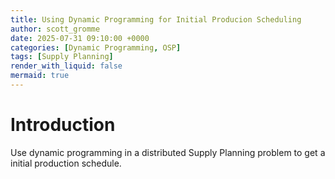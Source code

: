 ```yaml
---
title: Using Dynamic Programming for Initial Producion Scheduling
author: scott_gromme
date: 2025-07-31 09:10:00 +0000
categories: [Dynamic Programming, OSP]
tags: [Supply Planning]
render_with_liquid: false
mermaid: true
---
```

# Introduction

Use dynamic programming in a distributed Supply Planning problem to get a initial production schedule.

